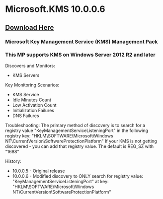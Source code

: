 # Microsoft.KMS 10.0.0.6

## [Download Here][Download]

[Download]: https://github.com/thekevinholman/Microsoft.KMS/archive/refs/heads/main.zip

### Microsoft Key Management Service (KMS) Management Pack  
### This MP supports KMS on Windows Server 2012 R2 and later

Discovers and Monitors:
* KMS Servers

Key Monitoring Scenarios:
* KMS Service
* Idle Minutes Count
* Low Activation Count
* Initialization Failures
* DNS Failures

Troubleshooting:  The primary method of discovery is to search for a registry value "KeyManagementServiceListeningPort" in the following registry key:  "HKLM\SOFTWARE\Microsoft\Windows NT\CurrentVersion\SoftwareProtectionPlatform\"  If your KMS is not getting discovered - you can add that registry value.  The default is REG_SZ with "1688"

History:
* 10.0.0.5 - Original release
* 10.0.0.6 - Modified discovery to ONLY search for registry value: "KeyManagementServiceListeningPort" at key: "HKLM\SOFTWARE\Microsoft\Windows NT\CurrentVersion\SoftwareProtectionPlatform\"
